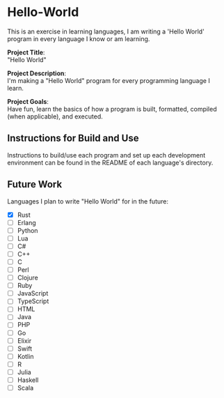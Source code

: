 # Hello-World
This is an exercise in learning languages, I am writing a 'Hello World' program in every language I know or am learning.

**Project Title**:\
"Hello World"

**Project Description**:\
I'm making a "Hello World" program for every programming language I learn.

**Project Goals**:\
Have fun, learn the basics of how a program is built, formatted, compiled (when applicable), and executed.

## Instructions for Build and Use
Instructions to build/use each program and set up each development environment can be found in the README of each language's directory.

## Future Work

Languages I plan to write "Hello World" for in the future:

* [X] Rust
* [ ] Erlang
* [ ] Python
* [ ] Lua
* [ ] C#
* [ ] C++
* [ ] C
* [ ] Perl
* [ ] Clojure
* [ ] Ruby
* [ ] JavaScript
* [ ] TypeScript
* [ ] HTML
* [ ] Java
* [ ] PHP
* [ ] Go
* [ ] Elixir
* [ ] Swift
* [ ] Kotlin
* [ ] R
* [ ] Julia
* [ ] Haskell
* [ ] Scala
